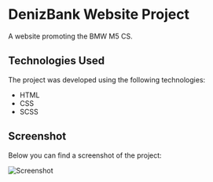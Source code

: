 # DenizBank Website Project

A website promoting the BMW M5 CS.

## Technologies Used

The project was developed using the following technologies:

- HTML
- CSS
- SCSS

## Screenshot

Below you can find a screenshot of the project:

![Screenshot](ekran.gif)

